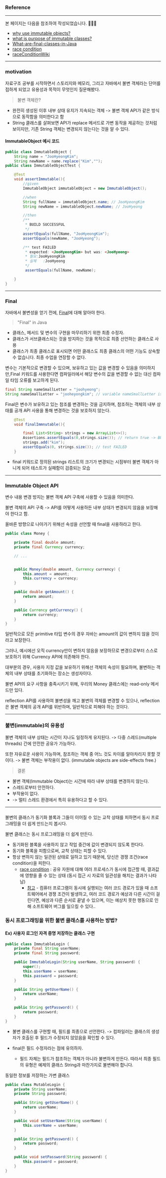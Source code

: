 ### Reference
---

본 페이지는 다음을 참조하여 작성되었습니다. 🙇🏻‍♂️

- [why use immutable objects?](https://www.baeldung.com/java-immutable-object)
- [what is purpose of immutable classes?](https://dzone.com/articles/java-using-immutable-classes-for-concurrent-programming)
- [What-are-final-classes-in-Java]([Final](https://www.tutorialspoint.com/What-are-final-classes-in-Java))
- [race condition](https://gyoogle.dev/blog/computer-science/operating-system/Race%20Condition.html)
- [raceConditionWiki](https://en.wikipedia.org/wiki/Race_condition#In_software)

---

### motivation

자료구조 공부를 시작하면서
스토리지와 메모리,
그리고 자바에서 불변 객체라는 단어를 접하게 되었고
유용성과 목적이 무엇인지 질문해봤다.

> 불변 객체란?
- 완전히 생성된 이후 내부 상태 유지가 지속되는 객체
-> 불변 객체 API가 같은 방식으로 동작함을 의미한다고 함
- String 클래스를 살펴보면 API가 replace 메서드로 가변 동작을 제공하는 것처럼 보이지만, 기존 String 객체는 변경되지 않는다는 것을 알 수 있다.

#### ImmutableObject 예시 코드
```java
public class ImmutableObject {
    String name = "JooHyeongKim";
    String newName = name.replace("Kim","");
public class ImmutableObjectTest {

    @Test
    void assertImmutable(){
        //given
        ImmutableObject immutableObject = new ImmutableObject();

        //when
        String fullName = immutableObject.name; // JooHyeongKim
        String newName = immutableObject.newName; // JooHyeong

        //then
        /**
         * BUILD SUCCESSFUL
         */
        assertEquals(fullName, "JooHyeongKim");
        assertEquals(newName, "JooHyeong");

        /** test FAILED
         * expected: <JooHyeongKim> but was: <JooHyeong>
         * 필요:JooHyeongKim
         * 실제   :JooHyeong
         */
         assertEquals(fullName, newName);

    }
}
```
---

### Final
자바에서 불변성을 얻기 전에, [Final](https://www.tutorialspoint.com/What-are-final-classes-in-Java)에 대해 알아야 한다.
>"Final" in Java
- 클래스, 메서드 및 변수의 구현을 마무리하기 위한 최종 수정자.
- 클래스가 서브클래스되는 것을 방지하는 것을 목적으로 최종 선언하는 클래스로 사용
- 클래스가 최종 클래스로 표시되면 어떤 클래스도 최종 클래스의 어떤 기능도 상속할 수 없습니다. 최종 수업을 연장할 수 없다.

변수는 기본적으로 변경할 수 있으며, 보유하고 있는 값을 변경할 수 있음을 의미하지만,Final 키워드를 사용한다면 컴파일러에서 해당 변수의 값을 변경할 수 없는 대신 컴파일 타임 오류를 보고하게 된다.

``` java
final String nameSmallLetter = "joohyeong";
String nameSmallLetter = "jooheyongkim"; // variable nameSmallLetter is already defined
```


Final은 변수가 보유하고 있는 참조를 변경하는 것을 금지하며,
참조하는 객체의 내부 상태를 공개 API 사용을 통해 변경하는 것을 보호하지 않는다.

```java
    @Test
    void finalImmnutable(){

        final List<String> strings = new ArrayList<>();
        Assertions.assertEquals(0,strings.size()); // return true -> BUILD SUCCESSFUL
        strings.add("kim");
        assertEquals(0, strings.size()); // test FAILED
    }
```
- final 키워드로 정의된 strings 리스트의 크기가 변경되는 시점부터
불변 객체가 아니게 되어 테스트가 실패함이 검증되는 모습

---

### Immutable Object API

변수 내용 변경 방지는 불변 객체 API 구축에 사용할 수 있음을 의미한다.

불변 객체의 API 구축 -> API를 어떻게 사용하든 내부 상태가 변경되지 않음을 보장해야 한다고 함.

올바른 방향으로 나아가기 위해선 속성을 선언할 때 final을 사용하라고 한다.

```java
public class Money {

    private final double amount;
    private final Currency currency;

    // ...


    public Money(double amount, Currency currency) {
        this.amount = amount;
        this.currency = currency;
    }

    public double getAmount() {
        return amount;
    }

    public Currency getCurrency() {
        return currency;
    }
}
```

일반적으로 모든 primitive 타입 변수의 경우 자바는 amount의 값이 변하지 않을 것이라고 보장한다.

그러나, 예시에선 오직 currency만이 변하지 않음을 보장하므로
변경으로부터 스스로 보호하기 위해 Currency API에 의존해야 한다.

대부분의 경우, 사용자 지정 값을 보유하기 위해선 객체의 속성이 필요하며,
불변하는 객체의 내부 상태를 초기화하는 장소는 생성자이다.

불변 API의 요구 사항을 충족시키기 위해, 우리의 Money 클래스에는 read-only 메서드만 있다.

reflection API를 사용하여 불변성을 깨고 불변의 객체를 변경할 수 있으나, reflection은 불변 객체의 공개 API를 위반하며, 일반적으로 피해야 하는 것이다.

---

### 불변(immutable)의 유용성


불변 객체의 내부 상태는 시간이 지나도 일정하게 유지된다.
-> 다중 스레드(multiple threads) 간에 안전한 공유가 가능하다.

또한 자유로운 사용이 가능하며, 참조하는 객체 중 어느 것도 차이를 알아차리지 못할 것이다. -> 불변 객체는 부작용이 없다. (immutable objects are side-effects free.)


> 결론
- 불변 객체(Immutable Object)는 시간에 따라 내부 상태를 변경하지 않는다.
- 스레드로부터 안전하다.
- 부작용이 없다.
- -> 멀티 스레드 환경에서 특히 유용하다고 할 수 있다.

---

###

불변의 클래스가 동기화 블록과 그들이 이어질 수 있는 교착 상태를 피하면서 동시 프로그래밍을 더 쉽게 만드는지 봅시다.


불변 클래스는 동시 프로그래밍을 더 쉽게 만든다.
- 동기화된 블록을 사용하지 않고 작업 중간에 값이 변경되지 않도록 한다다.
- 동기화 블록을 피함으로써, 교착 상태는 피할 수 있다.
- 항상 변하지 않는 일관된 상태로 일하고 있기 때문에, 당신은 경쟁 조건(race condition)을 피한다.
  - [race condition](https://gyoogle.dev/blog/computer-science/operating-system/Race%20Condition.html) : 공유 자원에 대해 여러 프로세스가 동시에 접근할 때, 결과값에 영향을 줄 수 있는 상태
(동시 접근 시 자료의 일관성을 해치는 결과가 나타남)
    - [참고](https://en.wikipedia.org/wiki/Race_condition#In_software) - 컴퓨터 프로그램이 동시에 실행되는 여러 코드 경로가 있을 때 소프트웨어에서 경쟁 조건이 발생하고, 여러 코드 경로가 예상과 다른 시간이 걸린다면, 예상과 다른 순서로 끝낼 수 있으며, 이는 예상치 못한 행동으로 인해 소프트웨어 버그를 일으킬 수 있다..



### 동시 프로그래밍을 위한 불변 클래스를 사용하는 방법?

#### Ex) 사용자 로그인 자격 증명 저장하는 클래스 구현
```java
public class ImmutableLogin {
    private final String userName;
    private final String password;

    public ImmutableLogin(String userName, String password) {
        super();
        this.userName = userName;
        this.password = password;
    }

    public String getUserName() {
        return userName;
    }

    public String getPassword() {
        return password;
    }
}
```


- 불변 클래스를 구현할 때, 필드를 최종으로 선언한다.
-> 컴파일러는 클래스의 생성자가 호출된 후 필드가 수정되지 않았음을 확인할 수 있다.

- final은 필드 수정자라는 점에 유의하자.
  - 필드 자체는 필드가 참조하는 객체가 아니라 불변하게 만든다.
  따라서 최종 필드의 유형은 예제의 클래스 String과 마찬가지로 불변해야 합니다.

 동일한 정보를 저장하는 가변 클래스

```java
public class MutableLogin {
    private String userName;
    private String password;

    public String getUserName() {
        return userName;
    }

    public void setUserName(String userName) {
        this.userName = userName;
    }

    public String getPassword() {
        return password;
    }

    public void setPassword(String password) {
        this.password = password;
    }
}
```
